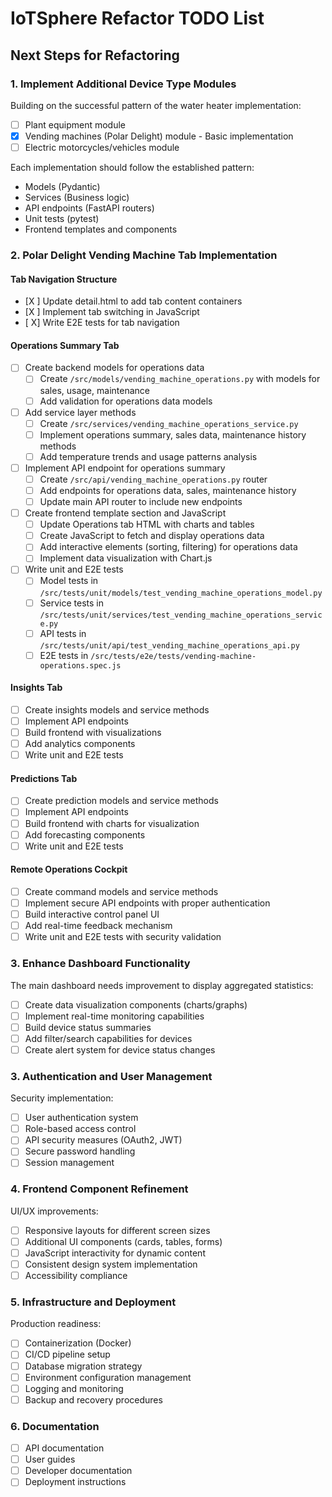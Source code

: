 # IoTSphere Refactor TODO List

## Next Steps for Refactoring

### 1. Implement Additional Device Type Modules

Building on the successful pattern of the water heater implementation:
- [ ] Plant equipment module
- [x] Vending machines (Polar Delight) module - Basic implementation
- [ ] Electric motorcycles/vehicles module

Each implementation should follow the established pattern:
- Models (Pydantic)
- Services (Business logic)
- API endpoints (FastAPI routers)
- Unit tests (pytest)
- Frontend templates and components

### 2. Polar Delight Vending Machine Tab Implementation

#### Tab Navigation Structure
- [X ] Update detail.html to add tab content containers
- [X ] Implement tab switching in JavaScript
- [ X] Write E2E tests for tab navigation

#### Operations Summary Tab
- [ ] Create backend models for operations data
  - [ ] Create `/src/models/vending_machine_operations.py` with models for sales, usage, maintenance
  - [ ] Add validation for operations data models
- [ ] Add service layer methods
  - [ ] Create `/src/services/vending_machine_operations_service.py`
  - [ ] Implement operations summary, sales data, maintenance history methods
  - [ ] Add temperature trends and usage patterns analysis
- [ ] Implement API endpoint for operations summary
  - [ ] Create `/src/api/vending_machine_operations.py` router
  - [ ] Add endpoints for operations data, sales, maintenance history
  - [ ] Update main API router to include new endpoints
- [ ] Create frontend template section and JavaScript
  - [ ] Update Operations tab HTML with charts and tables
  - [ ] Create JavaScript to fetch and display operations data
  - [ ] Add interactive elements (sorting, filtering) for operations data
  - [ ] Implement data visualization with Chart.js
- [ ] Write unit and E2E tests
  - [ ] Model tests in `/src/tests/unit/models/test_vending_machine_operations_model.py`
  - [ ] Service tests in `/src/tests/unit/services/test_vending_machine_operations_service.py`
  - [ ] API tests in `/src/tests/unit/api/test_vending_machine_operations_api.py`
  - [ ] E2E tests in `/src/tests/e2e/tests/vending-machine-operations.spec.js`

#### Insights Tab
- [ ] Create insights models and service methods
- [ ] Implement API endpoints
- [ ] Build frontend with visualizations
- [ ] Add analytics components
- [ ] Write unit and E2E tests

#### Predictions Tab
- [ ] Create prediction models and service methods
- [ ] Implement API endpoints
- [ ] Build frontend with charts for visualization
- [ ] Add forecasting components
- [ ] Write unit and E2E tests

#### Remote Operations Cockpit
- [ ] Create command models and service methods
- [ ] Implement secure API endpoints with proper authentication
- [ ] Build interactive control panel UI
- [ ] Add real-time feedback mechanism
- [ ] Write unit and E2E tests with security validation

### 3. Enhance Dashboard Functionality

The main dashboard needs improvement to display aggregated statistics:
- [ ] Create data visualization components (charts/graphs)
- [ ] Implement real-time monitoring capabilities
- [ ] Build device status summaries
- [ ] Add filter/search capabilities for devices
- [ ] Create alert system for device status changes

### 3. Authentication and User Management

Security implementation:
- [ ] User authentication system
- [ ] Role-based access control
- [ ] API security measures (OAuth2, JWT)
- [ ] Secure password handling
- [ ] Session management

### 4. Frontend Component Refinement

UI/UX improvements:
- [ ] Responsive layouts for different screen sizes
- [ ] Additional UI components (cards, tables, forms)
- [ ] JavaScript interactivity for dynamic content
- [ ] Consistent design system implementation
- [ ] Accessibility compliance

### 5. Infrastructure and Deployment

Production readiness:
- [ ] Containerization (Docker)
- [ ] CI/CD pipeline setup
- [ ] Database migration strategy
- [ ] Environment configuration management
- [ ] Logging and monitoring
- [ ] Backup and recovery procedures

### 6. Documentation

- [ ] API documentation
- [ ] User guides
- [ ] Developer documentation
- [ ] Deployment instructions
